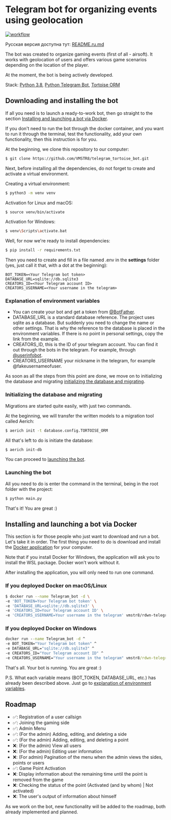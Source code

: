# Telegram bot for organizing events using geolocation
[![workflow](https://github.com/VMSTR8/telegram_tortoise_bot/actions/workflows/docker-image.yml/badge.svg)](https://github.com/VMSTR8/telegram_tortoise_bot/tree/main)

Русская версия доступна тут: [README.ru.md](README.ru.md)

The bot was created to organize gaming events (first of all - airsoft). It works with geolocation of users and offers 
various game scenarios depending on the location of the player.

At the moment, the bot is being actively developed.

Stack: [Python 3.8](https://www.python.org/), 
[Python Telegram Bot](https://github.com/python-telegram-bot/python-telegram-bot), 
[Tortoise ORM](https://tortoise-orm.readthedocs.io/en/latest/)

## Downloading and installing the bot
If all you need is to launch a ready-to-work bot, then go straight to the section
[Installing and launching a bot via Docker](#installing-and-launching-a-bot-via-docker).

If you don't need to run the bot through the docker container, and you want to run it through the terminal, test
the functionality, add your own functionality, then this instruction is for you.

At the beginning, we clone this repository to our computer:
```bash
$ git clone https://github.com/VMSTR8/telegram_tortoise_bot.git
```

Next, before installing all the dependencies, do not forget to create and activate a virtual environment.

Creating a virtual environment:
```bash
$ python3 -m venv venv
```

Activation for Linux and macOS:
```bash
$ source venv/bin/activate
```

Activation for Windows:
```bash
$ venv\Scripts\activate.bat
```

Well, for now we're ready to install dependencies:
```bash
$ pip install -r requirements.txt
```

Then you need to create and fill in a file named .env in the **settings** folder (yes, just call it that,
with a dot at the beginning):
```text
BOT_TOKEN=<Your Telegram bot token>
DATABASE_URL=sqlite://db.sqlite3
CREATORS_ID=<Your Telegram account ID>
CREATORS_USERNAME=<Your username in the telegram>
```

### Explanation of environment variables
* You can create your bot and get a token from [@BotFather](https://t.me/BotFather ).
* DATABASE_URL is a standard database reference. The project uses sqlite as a database. But suddenly you need
to change the name or other settings. That is why the reference to the database is placed in the environment variables. 
If there is no point in personal settings, copy the link from the example.
* CREATORS_ID, this is the ID of your telegram account. You can find it out through the bots in the telegram. 
For example, through [@userinfobot](https://t.me/userinfobot).
* CREATORS_USERNAME your nickname in the telegram, for example @fakeusernameofuser.

As soon as all the steps from this point are done, we move on to initializing the database and migrating
[initializing the database and migrating](#initializing-the-database-and-migrating).

### Initializing the database and migrating
Migrations are started quite easily, with just two commands.

At the beginning, we will transfer the written models to a migration tool called Aerich:
```bash
$ aerich init -t database.config.TORTOISE_ORM
```

All that's left to do is initiate the database:
```bash
$ aerich init-db
```

You can proceed to [launching the bot](#launching-the-bot).

### Launching the bot
All you need to do is enter the command in the terminal, being in the root folder with the project:
```bash
$ python main.py
```

That's it! You are great :)

## Installing and launching a bot via Docker
This section is for those people who just want to download and run a bot.
Let's take it in order. The first thing you need to do is download and install the [Docker application](https://www.docker.com/get-started/)
for your computer.

Note that if you install Docker for Windows, the application will ask you to install the WSL package. Docker won't
work without it.

After installing the application, you will only need to run one command.

### If you deployed Docker on macOS/Linux

```bash
$ docker run --name Telegram_bot -d \
-e 'BOT_TOKEN=Your Telegram bot token' \
-e 'DATABASE_URL=sqlite://db.sqlite3' \
-e 'CREATORS_ID=Your Telegram account ID' \
-e 'CREATORS_USERNAME=Your username in the telegram' vmstr8/rdwn-telegram-bot:1.2
```

### If you deployed Docker on Windows
```cmd
docker run --name Telegram_bot -d ^
-e BOT_TOKEN="Your Telegram bot token" ^
-e DATABASE_URL="sqlite://db.sqlite3" ^
-e CREATORS_ID="Your Telegram account ID" ^
-e CREATORS_USERNAME="Your username in the telegram" vmstr8/rdwn-telegram-bot:1.2
```

That's all. Your bot is running. You are great :)

P.S. What each variable means (BOT_TOKEN, DATABASE_URL, etc.) has already been described above.
Just go to [explanation of environment variables](#explanation-of-environment-variables).

## Roadmap
- ✅: Registration of a user callsign
- ✅: Joining the gaming side
- ✅: Admin Menu
- ✅: (For the admin) Adding, editing, and deleting a side
- ✅: (For the admin) Adding, editing, and deleting a point
- ❌: (For the admin) View all users
- ❌: (For the admin) Editing user information
- ❌: (For admin) Pagination of the menu when the admin views the sides, points or users
- ✅: Game Point Activation
- ❌: Display information about the remaining time until the point is removed from the game
- ❌: Checking the status of the point (Activated (and by whom) | Not activated)
- ❌: The user's output of information about himself

As we work on the bot, new functionality will be added to the roadmap, both already implemented and planned.